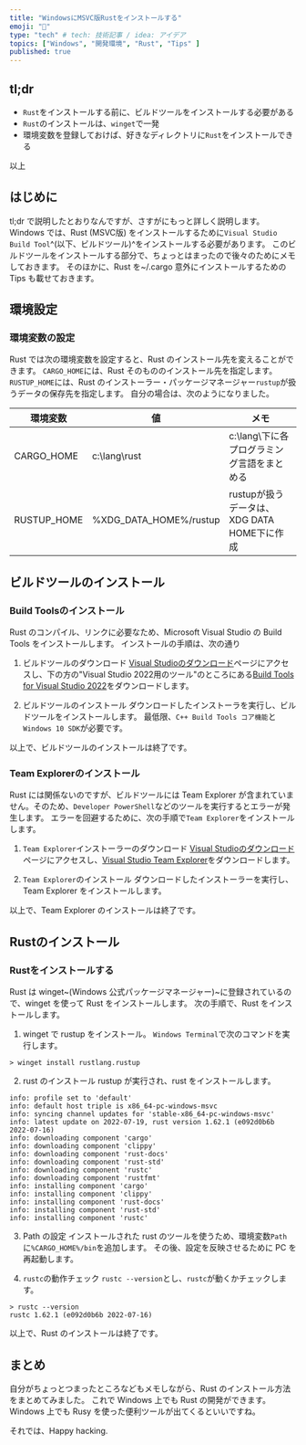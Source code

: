 ```yaml
---
title: "WindowsにMSVC版Rustをインストールする"
emoji: "🦾"
type: "tech" # tech: 技術記事 / idea: アイデア
topics: ["Windows", "開発環境", "Rust", "Tips" ]
published: true
---
```


## tl;dr

* `Rust`をインストールする前に、ビルドツールをインストールする必要がある
* `Rust`のインストールは、`winget`で一発
* 環境変数を登録しておけば、好きなディレクトリに`Rust`をインストールできる

以上

## はじめに

tl;dr で説明したとおりなんですが、さすがにもっと詳しく説明します。
Windows では、Rust (MSVC版) をインストールするために`Visual Studio Build Tool`^(以下、ビルドツール)^をインストールする必要があります。
このビルドツールをインストールする部分で、ちょっとはまったので後々のためにメモしておきます。
そのほかに、Rust を~/.cargo 意外にインストールするための Tips も載せておきます。

## 環境設定

### 環境変数の設定

Rust では次の環境変数を設定すると、Rust のインストール先を変えることができます。
`CARGO_HOME`には、Rust そのもののインストール先を指定します。
`RUSTUP_HOME`には、Rust のインストーラー・パッケージマネージャー`rustup`が扱うデータの保存先を指定します。
自分の場合は、次のようになりました。

  | 環境変数 | 値 | メモ
  |-- |-- |-- |
  | CARGO_HOME | c:\lang\rust | c:\lang\下に各プログラミング言語をまとめる |
  | RUSTUP_HOME | %XDG_DATA_HOME%/rustup | rustupが扱うデータは、XDG DATA HOME下に作成 |

## ビルドツールのインストール

### Build Toolsのインストール

Rust のコンパイル、リンクに必要なため、Microsoft Visual Studio の Build Tools をインストールします。
インストールの手順は、次の通り

  1. ビルドツールのダウンロード
    [Visual Studioのダウンロード](https://visualstudio.microsoft.com/ja/downloads/)ページにアクセスし、下の方の"Visual Studio 2022用のツール"のところにある[Build Tools for Visual Studio 2022](https://aka.ms/vs/17/release/vs_BuildTools.exe)をダウンロードします。

  2. ビルドツールのインストール
    ダウンロードしたインストーラを実行し、ビルドツールをインストールします。
    最低限、`C++ Build Tools コア機能`と`Windows 10 SDK`が必要です。

以上で、ビルドツールのインストールは終了です。

### Team Explorerのインストール

Rust には関係ないのですが、ビルドツールには Team Explorer が含まれていません。そのため、`Developer PowerShell`などのツールを実行するとエラーが発生します。
エラーを回避するために、次の手順で`Team Explorer`をインストールします。

  1. `Team Explorer`インストーラーのダウンロード
    [Visual Studioのダウンロード](https://visualstudio.microsoft.com/ja/downloads/)ページにアクセスし、[Visual Studio Team Explorer](https://aka.ms/vs/17/release/vs_TeamExplorer.exe)をダウンロードします。

  2. `Team Explorer`のインストール
  ダウンロードしたインストーラーを実行し、Team Explorer をインストールします。

以上で、Team Explorer のインストールは終了です。

## Rustのインストール

### Rustをインストールする

Rust は winget~(Windows 公式パッケージマネージャー)~に登録されているので、winget を使って Rust をインストールします。
次の手順で、Rust をインストールします。

1. winget で rustup をインストール。
`Windows Terminal`で次のコマンドを実行します。

``` :Windows Terminal
> winget install rustlang.rustup

```

2. rust のインストール
rustup が実行され、rust をインストールします。

``` PowerShell: rustup
info: profile set to 'default'
info: default host triple is x86_64-pc-windows-msvc
info: syncing channel updates for 'stable-x86_64-pc-windows-msvc'
info: latest update on 2022-07-19, rust version 1.62.1 (e092d0b6b 2022-07-16)
info: downloading component 'cargo'
info: downloading component 'clippy'
info: downloading component 'rust-docs'
info: downloading component 'rust-std'
info: downloading component 'rustc'
info: downloading component 'rustfmt'
info: installing component 'cargo'
info: installing component 'clippy'
info: installing component 'rust-docs'
info: installing component 'rust-std'
info: installing component 'rustc'

```

3. Path の設定
インストールされた rust のツールを使うため、環境変数`Path`に`%CARGO_HOME%/bin`を追加します。
その後、設定を反映させるために PC を再起動します。

4. `rustc`の動作チェック
`rustc --version`とし、`rustc`が動くかチェックします。

``` PowerShell:
> rustc --version
rustc 1.62.1 (e092d0b6b 2022-07-16)

```

以上で、Rust のインストールは終了です。

## まとめ

自分がちょっとつまったところなどもメモしながら、Rust のインストール方法をまとめてみました。
これで Windows 上でも Rust の開発ができます。
Windows 上でも Rusy を使った便利ツールが出てくるといいですね。

それでは、Happy hacking.
